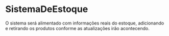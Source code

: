 # SistemaDeEstoque
O sistema será alimentado com informações  reais do estoque,  adicionando e retirando os produtos conforme as atualizações irão acontecendo.
